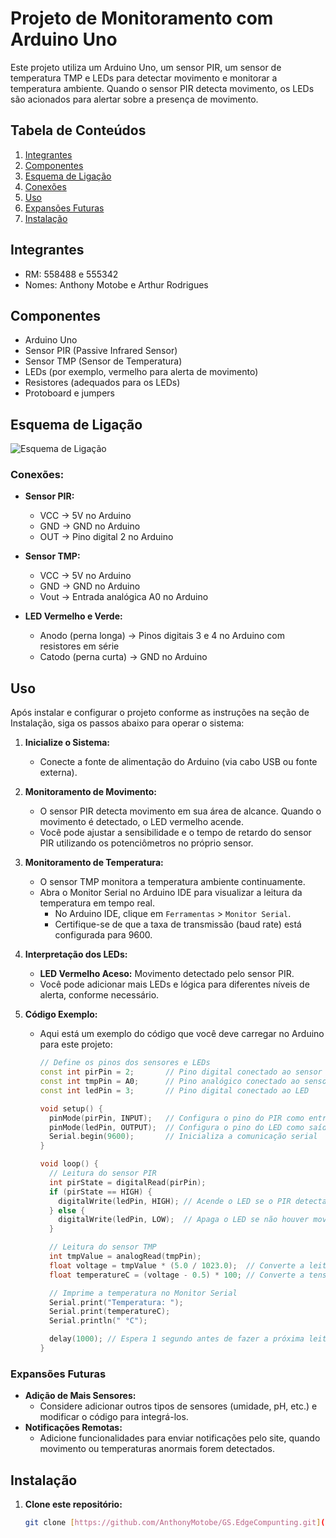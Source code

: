 # Projeto de Monitoramento com Arduino Uno

Este projeto utiliza um Arduino Uno, um sensor PIR, um sensor de temperatura TMP e LEDs para detectar movimento e monitorar a temperatura ambiente. Quando o sensor PIR detecta movimento, os LEDs são acionados para alertar sobre a presença de movimento.

## Tabela de Conteúdos

1. [Integrantes](#Integrantes)
2. [Componentes](#componentes)
3. [Esquema de Ligação](#esquema-de-ligação)
4. [Conexões](#Conexões)
5. [Uso](#uso)
6. [Expansões Futuras](#Expansões_Futuras)
7. [Instalação](#instalação)

## Integrantes

 - RM: 558488 e 555342
 - Nomes: Anthony Motobe e Arthur Rodrigues

## Componentes

- Arduino Uno
- Sensor PIR (Passive Infrared Sensor)
- Sensor TMP (Sensor de Temperatura)
- LEDs (por exemplo, vermelho para alerta de movimento)
- Resistores (adequados para os LEDs)
- Protoboard e jumpers

## Esquema de Ligação

![Esquema de Ligação](https://github.com/AnthonyMotobe/GS.EdgeComputing/assets/161531653/8ab03f72-63c2-4ee6-8d74-82279b251ecc)

### Conexões:

- **Sensor PIR:**
  - VCC -> 5V no Arduino
  - GND -> GND no Arduino
  - OUT -> Pino digital 2 no Arduino

- **Sensor TMP:**
  - VCC -> 5V no Arduino
  - GND -> GND no Arduino
  - Vout -> Entrada analógica A0 no Arduino

- **LED Vermelho e Verde:**
  - Anodo (perna longa) -> Pinos digitais 3 e 4 no Arduino com resistores em série
  - Catodo (perna curta) -> GND no Arduino

## Uso

Após instalar e configurar o projeto conforme as instruções na seção de Instalação, siga os passos abaixo para operar o sistema:

1. **Inicialize o Sistema:**
   - Conecte a fonte de alimentação do Arduino (via cabo USB ou fonte externa).

2. **Monitoramento de Movimento:**
   - O sensor PIR detecta movimento em sua área de alcance. Quando o movimento é detectado, o LED vermelho acende.
   - Você pode ajustar a sensibilidade e o tempo de retardo do sensor PIR utilizando os potenciômetros no próprio sensor.

3. **Monitoramento de Temperatura:**
   - O sensor TMP monitora a temperatura ambiente continuamente.
   - Abra o Monitor Serial no Arduino IDE para visualizar a leitura da temperatura em tempo real.
     - No Arduino IDE, clique em `Ferramentas` > `Monitor Serial`.
     - Certifique-se de que a taxa de transmissão (baud rate) está configurada para 9600.

4. **Interpretação dos LEDs:**
   - **LED Vermelho Aceso:** Movimento detectado pelo sensor PIR.
   - Você pode adicionar mais LEDs e lógica para diferentes níveis de alerta, conforme necessário.

5. **Código Exemplo:**
   - Aqui está um exemplo do código que você deve carregar no Arduino para este projeto:
     ```cpp
     // Define os pinos dos sensores e LEDs
     const int pirPin = 2;       // Pino digital conectado ao sensor PIR
     const int tmpPin = A0;      // Pino analógico conectado ao sensor TMP
     const int ledPin = 3;       // Pino digital conectado ao LED

     void setup() {
       pinMode(pirPin, INPUT);   // Configura o pino do PIR como entrada
       pinMode(ledPin, OUTPUT);  // Configura o pino do LED como saída
       Serial.begin(9600);       // Inicializa a comunicação serial
     }

     void loop() {
       // Leitura do sensor PIR
       int pirState = digitalRead(pirPin);
       if (pirState == HIGH) {
         digitalWrite(ledPin, HIGH); // Acende o LED se o PIR detectar movimento
       } else {
         digitalWrite(ledPin, LOW);  // Apaga o LED se não houver movimento
       }

       // Leitura do sensor TMP
       int tmpValue = analogRead(tmpPin);
       float voltage = tmpValue * (5.0 / 1023.0);  // Converte a leitura para tensão
       float temperatureC = (voltage - 0.5) * 100; // Converte a tensão para temperatura em Celsius

       // Imprime a temperatura no Monitor Serial
       Serial.print("Temperatura: ");
       Serial.print(temperatureC);
       Serial.println(" °C");

       delay(1000); // Espera 1 segundo antes de fazer a próxima leitura
     }
     ```

### Expansões Futuras
- **Adição de Mais Sensores:**
  - Considere adicionar outros tipos de sensores (umidade, pH, etc.) e modificar o código para integrá-los.
- **Notificações Remotas:**
  - Adicione funcionalidades para enviar notificações pelo site, quando movimento ou temperaturas anormais forem detectados.


## Instalação

1. **Clone este repositório:**
   ```bash
   git clone [https://github.com/AnthonyMotobe/GS.EdgeCompunting.git](https://github.com/AnthonyMotobe/GS-EdgeComputing)
